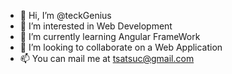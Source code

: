 - 👋 Hi, I’m @teckGenius
- 👀 I’m interested in Web Development 
- 🌱 I’m currently learning Angular FrameWork
- 💞️ I’m looking to collaborate on a Web Application
- 📫 You can mail me at tsatsuc@gmail.com

<!---
teckG/teckG is a ✨ special ✨ repository because its `README.md` (this file) appears on your GitHub profile.
You can click the Preview link to take a look at your changes.
--->
